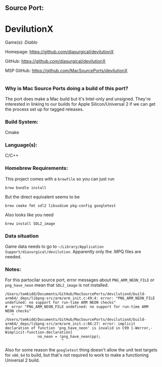 ## Source Port:
# DevilutionX

Game(s): *Diablo*

Homepage: https://github.com/diasurgical/devilutionX

GitHub: https://github.com/diasurgical/devilutionX

MSP GitHub: https://github.com/MacSourcePorts/devilutionX

#
### Why is Mac Source Ports doing a build of this port?
The port does make a Mac build but it's Intel-only and unsigned. They're interested in linking to our builds for Apple Silicon/Universal 2 if we can get the process set up for tagged releases.

### Build System: 
Cmake

### Language(s):
C/C++

### Homebrew Requirements:
This project comes with a `brewfile` so you can just run 
```
brew bundle install
```

But the direct equivalent seems to be

```
brew cmake fmt sdl2 libsodium pkg-config googletest
```

Also looks like you need

```
brew install SDL2_image
```

### Data situation
Game data needs to go to `~/Library/Application Support/diasurgical/devilution`. Apparently only the .MPQ files are needed. 

### Notes:
For this partocilar source port, error messages about `PNG_ARM_NEON_FILE` or `png_have_neon` mean that `SDL2_image` is not installed.

```
/Users/tomkidd/Documents/GitHub/MacSourcePorts/devilutionX/build-arm64/_deps/libpng-src/arm/arm_init.c:49:4: error: "PNG_ARM_NEON_FILE undefined: no support for run-time ARM NEON checks"
#  error "PNG_ARM_NEON_FILE undefined: no support for run-time ARM NEON checks"
   ^
/Users/tomkidd/Documents/GitHub/MacSourcePorts/devilutionX/build-arm64/_deps/libpng-src/arm/arm_init.c:86:27: error: implicit declaration of function 'png_have_neon' is invalid in C99 [-Werror,-Wimplicit-function-declaration]
               no_neon = !png_have_neon(pp);
                          ^
```

Also for some reason the `googletest` thing doesn't allow the unit test targets for `x86_64` to build, but that's not required to work to make a functioning Universal 2 build. 